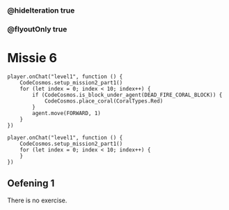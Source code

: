 ### @hideIteration true
### @flyoutOnly true
# Missie 6
```blocks
player.onChat("level1", function () {
    CodeCosmos.setup_mission2_part1()
    for (let index = 0; index < 10; index++) {
        if (CodeCosmos.is_block_under_agent(DEAD_FIRE_CORAL_BLOCK)) {
            CodeCosmos.place_coral(CoralTypes.Red)
        }
        agent.move(FORWARD, 1)
    }
})
```

```template
player.onChat("level1", function () {
    CodeCosmos.setup_mission2_part1()
    for (let index = 0; index < 10; index++) {
    }
})
```

## Oefening 1
There is no exercise.
